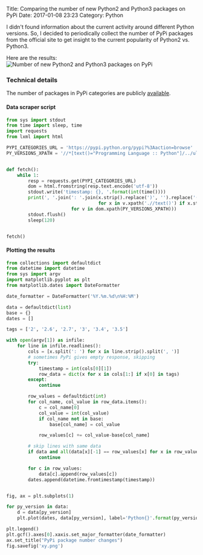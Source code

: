 Title: Comparing the number of new Python2 and Python3 packages on PyPi
Date: 2017-01-08 23:23
Category: Python

I didn't found information about the current activity around different Python versions.
So, I decided to periodically collect the number of PyPi packages from the official
site to get insight to the current popularity of Python2 vs. Python3.

Here are the results:
![Number of new Python2 and Python3 packages on PyPi]({filename}/images/pypi_py2_vs_py3.png)


### Technical details

The number of packages in PyPi categories are publicly [available](https://pypi.python.org/pypi?%3Aaction=browse).


#### Data scraper script

```python
from sys import stdout
from time import sleep, time
import requests
from lxml import html

PYPI_CATEGORIES_URL = 'https://pypi.python.org/pypi?%3Aaction=browse'
PY_VERSIONS_XPATH = '//*[text()="Programming Language :: Python"]/../ul[1]/li'


def fetch():
    while 1:
        resp = requests.get(PYPI_CATEGORIES_URL)
        dom = html.fromstring(resp.text.encode('utf-8'))
        stdout.write('timestamp: {}, '.format(int(time())))
        print(', '.join(': '.join(x.strip().replace(')', '').replace('(', '')
                                  for x in v.xpath('.//text()') if x.strip())
                        for v in dom.xpath(PY_VERSIONS_XPATH)))
        stdout.flush()
        sleep(120)


fetch()
```


#### Plotting the results

```python
from collections import defaultdict
from datetime import datetime
from sys import argv
import matplotlib.pyplot as plt
from matplotlib.dates import DateFormatter

date_formatter = DateFormatter('%Y.%m.%d\n%H:%M')

data = defaultdict(list)
base = {}
dates = []

tags = ['2', '2.6', '2.7', '3', '3.4', '3.5']

with open(argv[1]) as infile:
    for line in infile.readlines():
        cols = [x.split(': ') for x in line.strip().split(', ')]
        # sometimes PyPi gives empty response, skipping
        try:
            timestamp = int(cols[0][1])
            row_data = dict(x for x in cols[1:] if x[0] in tags)
        except:
            continue

        row_values = defaultdict(int)
        for col_name, col_value in row_data.items():
            c = col_name[0]
            col_value = int(col_value)
            if col_name not in base:
                base[col_name] = col_value

            row_values[c] += col_value-base[col_name]

        # skip lines with same data
        if data and all(data[x][-1] == row_values[x] for x in row_values):
            continue

        for c in row_values:
            data[c].append(row_values[c])
        dates.append(datetime.fromtimestamp(timestamp))


fig, ax = plt.subplots(1)

for py_version in data:
    d = data[py_version]
    plt.plot(dates, data[py_version], label='Python{}'.format(py_version))

plt.legend()
plt.gcf().axes[0].xaxis.set_major_formatter(date_formatter)
ax.set_title("PyPi package number changes")
fig.savefig('xy.png')
```
